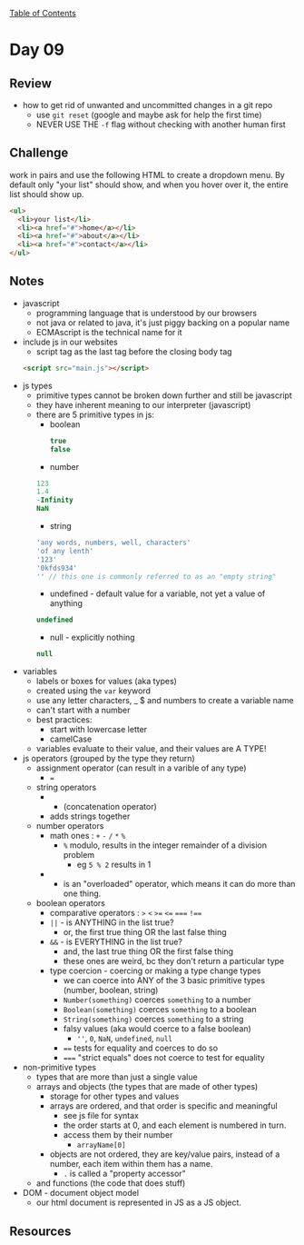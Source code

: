 
[Table of Contents](/README.md)

# Day 09

## Review
- how to get rid of unwanted and uncommitted changes in a git repo
	- use `git reset` (google and maybe ask for help the first time)
	- NEVER USE THE `-f` flag without checking with another human first

## Challenge
work in pairs and use the following HTML to create a dropdown menu. By default only "your list" should show, and when you hover over it, the entire list should show up.
```html
<ul>
  <li>your list</li>
  <li><a href="#">home</a></li>
  <li><a href="#">about</a></li>
  <li><a href="#">contact</a></li>
</ul>
```

## Notes
- javascript
	- programming language that is understood by our browsers
	- not java or related to java, it's just piggy backing on a popular name
	- ECMAscript is the technical name for it
- include js in our websites
	- script tag as the last tag before the closing body tag
	```html
	<script src="main.js"></script>
	```
- js types
	- primitive types cannot be broken down further and still be javascript
	- they have inherent meaning to our interpreter (javascript)
	- there are 5 primitive types in js:
		- boolean
			```js
			true
			false
			```
		- number
		```js
		123
		1.4
		-Infinity
		NaN
		```
		- string
		```js
		'any words, numbers, well, characters'
		'of any lenth'
		'123'
		'0kfds934'
		'' // this one is commonly referred to as an "empty string"
		```
		- undefined - default value for a variable, not yet a value of anything
		```js
		undefined
		```
		- null - explicitly nothing
		```js
		null
		```
- variables
	- labels or boxes for values (aka types)
	- created using the `var` keyword
	- use any letter characters, _ $ and numbers to create a variable name
	- can't start with a number
	- best practices:
		- start with lowercase letter
		- camelCase
	- variables evaluate to their value, and their values are A TYPE!
- js operators (grouped by the type they return)
	- assignment operator (can result in a varible of any type)
		- `=`
	- string operators
		- + (concatenation operator)
		- adds strings together
	- number operators
		- math ones :  `+` `-` `/` `*` `%`
			- `%` modulo, results in the integer remainder of a division problem
				- eg `5 % 2` results in 1
		- + is an "overloaded" operator, which means it can do more than one thing.
	- boolean operators
		- comparative operators : `>` `<` `>=` `<=` `===` `!==`
		- `||` - is ANYTHING in the list true?
			- or, the first true thing OR the last false thing
		- `&&` - is EVERYTHING in the list true?
		 	- and, the last true thing OR the first false thing
			- these ones are weird, bc they don't return a particular type
		- type coercion - coercing or making a type change types
			- we can coerce into ANY of the 3 basic primitive types (number, boolean, string)
			- `Number(something)` coerces `something` to a number
			- `Boolean(something)` coerces `something` to a boolean
			- `String(something)` coerces `something` to a string
			- falsy values (aka would coerce to a false boolean)
				- `''`, `0`, `NaN`, `undefined`, `null`
			- `==` tests for equality and coerces to do so
			- `===` "strict equals" does not coerce to test for equality
- non-primitive types
	- types that are more than just a single value
	- arrays and objects (the types that are made of other types)
		- storage for other types and values
		- arrays are ordered, and that order is specific and meaningful
			- see js file for syntax
			- the order starts at 0, and each element is numbered in turn.
			- access them by their number
				- `arrayName[0]`
		- objects are not ordered, they are key/value pairs, instead of a number, each item within them has a name.
			- `.` is called a "property accessor"
 	- and functions (the code that does stuff)
- DOM - document object model
	- our html document is represented in JS as a JS object.

## Resources

